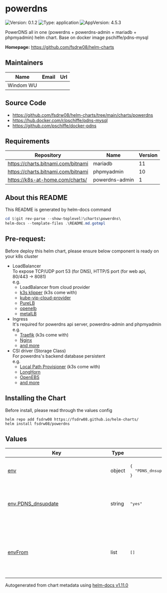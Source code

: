 # powerdns




![Version: 0.1.2](https://img.shields.io/badge/Version-0.1.2-informational?style=flat-square) ![Type: application](https://img.shields.io/badge/Type-application-informational?style=flat-square) ![AppVersion: 4.5.3](https://img.shields.io/badge/AppVersion-4.5.3-informational?style=flat-square) 

PowerDNS all in one (powerdns + powerdns-admin + mariadb + phpmyadmin) helm chart. Base on docker image pschiffe/pdns-mysql

**Homepage:** <https://github.com/fsdrw08/helm-charts>

## Maintainers

| Name | Email | Url |
| ---- | ------ | --- |
| Windom WU |  |  |

## Source Code

* <https://github.com/fsdrw08/helm-charts/tree/main/charts/powerdns>
* <https://hub.docker.com/r/pschiffe/pdns-mysql>
* <https://github.com/pschiffe/docker-pdns>

## Requirements

| Repository | Name | Version |
|------------|------|---------|
| https://charts.bitnami.com/bitnami | mariadb | 11 |
| https://charts.bitnami.com/bitnami | phpmyadmin | 10 |
| https://k8s-at-home.com/charts/ | powerdns-admin | 1 |

## About this README
This README is generated by helm-docs command
```powershell
cd $(git rev-parse --show-toplevel)\charts\powerdns\
helm-docs --template-files .\README.md.gotmpl
```

## Pre-request:
Before deploy this helm chart, please ensure below component is ready on your k8s cluster
- LoadBalancer  
  To expose TCP/UDP port 53 (for DNS), HTTP/S port (for web api, 80/443 -> 8081)  
  e.g. 
  - LoadBalancer from cloud provider
  - [k3s klipper](https://github.com/k3s-io/klipper-lb) (k3s come with)
  - [kube-vip-cloud-provider](https://github.com/kube-vip/kube-vip-cloud-provider)
  - [PureLB](https://gitlab.com/purelb)
  - [openelb](https://github.com/openelb/openelb)
  - [metalLB](https://github.com/metallb/metallb)
- Ingress  
  It's required for powerdns api server, powerdns-admin and phpmyadmin  
  e.g.
  - [Traefik](https://doc.traefik.io/traefik/providers/kubernetes-ingress/) (k3s come with)
  - [Nginx](https://kubernetes.github.io/ingress-nginx/)
  - [and more](https://kubernetes.io/docs/concepts/services-networking/ingress-controllers/)
- CSI driver (Storage Class)  
  For powerdns's backend database persistent  
  e.g.
  - [Local Path Provisioner](https://github.com/rancher/local-path-provisioner) (k3s come with)
  - [LongHorn](https://github.com/longhorn/longhorn)
  - [OpenEBS](https://github.com/openebs/openebs)
  - [and more](https://kubernetes-csi.github.io/docs/drivers.html)

## Installing the Chart
Before install, please read through the values config
```
helm repo add fsdrw08 https://fsdrw08.github.io/helm-charts/
helm install fsdrw08/powerdns
```








## Values

<table height="400px" >
	<thead>
		<th>Key</th>
		<th>Type</th>
		<th>Default</th>
		<th>Description</th>
	</thead>
	<tbody>
		<tr>
			<td id="env"><a href="./values.yaml#L28">env</a></td>
			<td>
object
</td>
			<td>
				<div style="max-width: 300px;">
<pre lang="json">
{
  "PDNS_dnsupdate": "yes"
}
</pre>
</div>
			</td>
			<td>Additional environment variables passed directly to containers. See the [API reference](https://kubernetes.io/docs/reference/kubernetes-api/workload-resources/pod-v1/#environment-variables) for details.</td>
		</tr>
		<tr>
			<td id="env--PDNS_dnsupdate"><a href="./values.yaml#L32">env.PDNS_dnsupdate</a></td>
			<td>
string
</td>
			<td>
				<div style="max-width: 300px;">
<pre lang="json">
"yes"
</pre>
</div>
			</td>
			<td>PowerDNS server is configurable via env vars. Every variable starting with PDNS_ will be inserted into /etc/pdns/pdns.conf conf file in the following way: prefix PDNS_ will be stripped and every _ will be replaced with -.  ref: https://github.com/pschiffe/docker-pdns#pdns-mysql https://doc.powerdns.com/authoritative/dnsupdate.html#dnsupdate</td>
		</tr>
		<tr>
			<td id="envFrom"><a href="./values.yaml#L24">envFrom</a></td>
			<td>
list
</td>
			<td>
				<div style="max-width: 300px;">
<pre lang="json">
[]
</pre>
</div>
			</td>
			<td>Additional environment variables mounted from [secrets](https://kubernetes.io/docs/concepts/configuration/secret/#using-secrets-as-environment-variables) or [config maps](https://kubernetes.io/docs/tasks/configure-pod-container/configure-pod-configmap/#configure-all-key-value-pairs-in-a-configmap-as-container-environment-variables). See the [API reference](https://kubernetes.io/docs/reference/kubernetes-api/workload-resources/pod-v1/#environment-variables) for details.</td>
		</tr>
		<tr>
			<td id="envVars"><a href="./values.yaml#L36">envVars</a></td>
			<td>
list
</td>
			<td>
				<div style="max-width: 300px;">
<pre lang="json">
[]
</pre>
</div>
			</td>
			<td>Similar to env but with support for all possible configurations. See the [API reference](https://kubernetes.io/docs/reference/kubernetes-api/workload-resources/pod-v1/#environment-variables) for details.</td>
		</tr>
		<tr>
			<td id="ingress"><a href="./values.yaml#L82">ingress</a></td>
			<td>
object
</td>
			<td>
				<div style="max-width: 300px;">
<pre lang="json">
{
  "annotations": {},
  "className": "",
  "enabled": false,
  "hosts": [
    {
      "host": "chart-example.local",
      "paths": [
        {
          "path": "/sub-powerdns/",
          "pathType": "ImplementationSpecific"
        }
      ]
    }
  ],
  "tls": []
}
</pre>
</div>
			</td>
			<td>ingress for powerdns web api</td>
		</tr>
		<tr>
			<td id="mariadb--auth--database"><a href="./values.yaml#L162">mariadb.auth.database</a></td>
			<td>
string
</td>
			<td>
				<div style="max-width: 300px;">
<pre lang="json">
"powerdns"
</pre>
</div>
			</td>
			<td></td>
		</tr>
		<tr>
			<td id="mariadb--auth--password"><a href="./values.yaml#L164">mariadb.auth.password</a></td>
			<td>
string
</td>
			<td>
				<div style="max-width: 300px;">
<pre lang="json">
"powerdns"
</pre>
</div>
			</td>
			<td></td>
		</tr>
		<tr>
			<td id="mariadb--auth--rootPassword"><a href="./values.yaml#L161">mariadb.auth.rootPassword</a></td>
			<td>
string
</td>
			<td>
				<div style="max-width: 300px;">
<pre lang="json">
"root"
</pre>
</div>
			</td>
			<td></td>
		</tr>
		<tr>
			<td id="mariadb--auth--username"><a href="./values.yaml#L163">mariadb.auth.username</a></td>
			<td>
string
</td>
			<td>
				<div style="max-width: 300px;">
<pre lang="json">
"powerdns"
</pre>
</div>
			</td>
			<td></td>
		</tr>
		<tr>
			<td id="mariadb--enabled"><a href="./values.yaml#L158">mariadb.enabled</a></td>
			<td>
bool
</td>
			<td>
				<div style="max-width: 300px;">
<pre lang="json">
true
</pre>
</div>
			</td>
			<td></td>
		</tr>
		<tr>
			<td id="mariadb--initdbScripts--"initPDA--sql""><a href="./values.yaml#L168">mariadb.initdbScripts."initPDA.sql"</a></td>
			<td>
string
</td>
			<td>
				<div style="max-width: 300px;">
<pre lang="json">
"CREATE DATABASE pda;\nCREATE USER 'pda' IDENTIFIED BY 'pda';\nGRANT ALL PRIVILEGES ON pda.* TO 'pda';\nFLUSH PRIVILEGES;\n"
</pre>
</div>
			</td>
			<td>sql script to create DB for powerdns-admin</td>
		</tr>
		<tr>
			<td id="phpmyadmin--db--chartName"><a href="./values.yaml#L203">phpmyadmin.db.chartName</a></td>
			<td>
string
</td>
			<td>
				<div style="max-width: 300px;">
<pre lang="json">
"mariadb"
</pre>
</div>
			</td>
			<td></td>
		</tr>
		<tr>
			<td id="phpmyadmin--enabled"><a href="./values.yaml#L177">phpmyadmin.enabled</a></td>
			<td>
bool
</td>
			<td>
				<div style="max-width: 300px;">
<pre lang="json">
true
</pre>
</div>
			</td>
			<td></td>
		</tr>
		<tr>
			<td id="phpmyadmin--extraEnvVars"><a href="./values.yaml#L186">phpmyadmin.extraEnvVars</a></td>
			<td>
list
</td>
			<td>
				<div style="max-width: 300px;">
<pre lang="json">
[]
</pre>
</div>
			</td>
			<td></td>
		</tr>
		<tr>
			<td id="phpmyadmin--ingress--annotations"><a href="./values.yaml#L193">phpmyadmin.ingress.annotations</a></td>
			<td>
object
</td>
			<td>
				<div style="max-width: 300px;">
<pre lang="json">
{}
</pre>
</div>
			</td>
			<td></td>
		</tr>
		<tr>
			<td id="phpmyadmin--ingress--enabled"><a href="./values.yaml#L191">phpmyadmin.ingress.enabled</a></td>
			<td>
bool
</td>
			<td>
				<div style="max-width: 300px;">
<pre lang="json">
false
</pre>
</div>
			</td>
			<td></td>
		</tr>
		<tr>
			<td id="phpmyadmin--ingress--hostname"><a href="./values.yaml#L197">phpmyadmin.ingress.hostname</a></td>
			<td>
string
</td>
			<td>
				<div style="max-width: 300px;">
<pre lang="json">
"chart-example.local"
</pre>
</div>
			</td>
			<td></td>
		</tr>
		<tr>
			<td id="phpmyadmin--ingress--ingressClassName"><a href="./values.yaml#L192">phpmyadmin.ingress.ingressClassName</a></td>
			<td>
string
</td>
			<td>
				<div style="max-width: 300px;">
<pre lang="json">
""
</pre>
</div>
			</td>
			<td></td>
		</tr>
		<tr>
			<td id="phpmyadmin--ingress--path"><a href="./values.yaml#L198">phpmyadmin.ingress.path</a></td>
			<td>
string
</td>
			<td>
				<div style="max-width: 300px;">
<pre lang="json">
"/sub-phpmyadmin/"
</pre>
</div>
			</td>
			<td></td>
		</tr>
		<tr>
			<td id="phpmyadmin--ingress--pathType"><a href="./values.yaml#L199">phpmyadmin.ingress.pathType</a></td>
			<td>
string
</td>
			<td>
				<div style="max-width: 300px;">
<pre lang="json">
"ImplementationSpecific"
</pre>
</div>
			</td>
			<td></td>
		</tr>
		<tr>
			<td id="phpmyadmin--ingress--tls"><a href="./values.yaml#L200">phpmyadmin.ingress.tls</a></td>
			<td>
bool
</td>
			<td>
				<div style="max-width: 300px;">
<pre lang="json">
true
</pre>
</div>
			</td>
			<td></td>
		</tr>
		<tr>
			<td id="podAnnotations"><a href="./values.yaml#L60">podAnnotations</a></td>
			<td>
object
</td>
			<td>
				<div style="max-width: 300px;">
<pre lang="json">
{}
</pre>
</div>
			</td>
			<td></td>
		</tr>
		<tr>
			<td id="podSecurityContext"><a href="./values.yaml#L62">podSecurityContext</a></td>
			<td>
object
</td>
			<td>
				<div style="max-width: 300px;">
<pre lang="json">
{}
</pre>
</div>
			</td>
			<td></td>
		</tr>
		<tr>
			<td id="powerdns-admin--enabled"><a href="./values.yaml#L209">powerdns-admin.enabled</a></td>
			<td>
bool
</td>
			<td>
				<div style="max-width: 300px;">
<pre lang="json">
true
</pre>
</div>
			</td>
			<td></td>
		</tr>
		<tr>
			<td id="powerdns-admin--env"><a href="./values.yaml#L217">powerdns-admin.env</a></td>
			<td>
object
</td>
			<td>
				<div style="max-width: 300px;">
<pre lang="">
See below (only deviations from the default settings are specified)
</pre>
</div>
			</td>
			<td>environment variables. See [undocumented configs](https://github.com/PowerDNS-Admin/PowerDNS-Admin/blob/master/configs/docker_config.py) and [application docs](# https://github.com/PowerDNS-Admin/PowerDNS-Admin/blob/master/configs/development.py) for more details.</td>
		</tr>
		<tr>
			<td id="powerdns-admin--env--SECRET_KEY"><a href="./values.yaml#L221">powerdns-admin.env.SECRET_KEY</a></td>
			<td>
string
</td>
			<td>
				<div style="max-width: 300px;">
<pre lang="json">
"PowerDNSAPI"
</pre>
</div>
			</td>
			<td>Unique app Key</td>
		</tr>
		<tr>
			<td id="powerdns-admin--env--SQLALCHEMY_DATABASE_URI"><a href="./values.yaml#L223">powerdns-admin.env.SQLALCHEMY_DATABASE_URI</a></td>
			<td>
string
</td>
			<td>
				<div style="max-width: 300px;">
<pre lang="json">
"mysql://pda:pda@{{ .Release.Name }}-mariadb/pda"
</pre>
</div>
			</td>
			<td>Database connection string - if not set uses internal sqlite db</td>
		</tr>
		<tr>
			<td id="powerdns-admin--env--TZ"><a href="./values.yaml#L219">powerdns-admin.env.TZ</a></td>
			<td>
string
</td>
			<td>
				<div style="max-width: 300px;">
<pre lang="json">
"Asia/Shanghai"
</pre>
</div>
			</td>
			<td>Application Timezone</td>
		</tr>
		<tr>
			<td id="powerdns-admin--image--tag"><a href="./values.yaml#L212">powerdns-admin.image.tag</a></td>
			<td>
string
</td>
			<td>
				<div style="max-width: 300px;">
<pre lang="json">
"latest"
</pre>
</div>
			</td>
			<td></td>
		</tr>
		<tr>
			<td id="powerdns-admin--ingress--main--annotations"><a href="./values.yaml#L228">powerdns-admin.ingress.main.annotations</a></td>
			<td>
object
</td>
			<td>
				<div style="max-width: 300px;">
<pre lang="json">
{}
</pre>
</div>
			</td>
			<td></td>
		</tr>
		<tr>
			<td id="powerdns-admin--ingress--main--enabled"><a href="./values.yaml#L227">powerdns-admin.ingress.main.enabled</a></td>
			<td>
bool
</td>
			<td>
				<div style="max-width: 300px;">
<pre lang="json">
false
</pre>
</div>
			</td>
			<td></td>
		</tr>
		<tr>
			<td id="powerdns-admin--ingress--main--hosts[0]--host"><a href="./values.yaml#L234">powerdns-admin.ingress.main.hosts[0].host</a></td>
			<td>
string
</td>
			<td>
				<div style="max-width: 300px;">
<pre lang="json">
"pdns-admin.chart-example.local"
</pre>
</div>
			</td>
			<td></td>
		</tr>
		<tr>
			<td id="powerdns-admin--ingress--main--hosts[0]--paths[0]"><a href="./values.yaml#L238">powerdns-admin.ingress.main.hosts[0].paths[0]</a></td>
			<td>
object
</td>
			<td>
				<div style="max-width: 300px;">
<pre lang="json">
{
  "path": "/"
}
</pre>
</div>
			</td>
			<td>Path.  Helm template can be passed.</td>
		</tr>
		<tr>
			<td id="powerdns-admin--ingress--main--ingressClassName"><a href="./values.yaml#L232">powerdns-admin.ingress.main.ingressClassName</a></td>
			<td>
string
</td>
			<td>
				<div style="max-width: 300px;">
<pre lang="json">
null
</pre>
</div>
			</td>
			<td></td>
		</tr>
		<tr>
			<td id="powerdns-admin--ingress--main--tls[0]--hosts[0]"><a href="./values.yaml#L244">powerdns-admin.ingress.main.tls[0].hosts[0]</a></td>
			<td>
string
</td>
			<td>
				<div style="max-width: 300px;">
<pre lang="json">
"pdns-admin.chart-example.local"
</pre>
</div>
			</td>
			<td></td>
		</tr>
		<tr>
			<td id="powerdns-admin--ingress--main--tls[0]--secretName"><a href="./values.yaml#L242">powerdns-admin.ingress.main.tls[0].secretName</a></td>
			<td>
string
</td>
			<td>
				<div style="max-width: 300px;">
<pre lang="json">
"pdns-admin"
</pre>
</div>
			</td>
			<td></td>
		</tr>
		<tr>
			<td id="powerdns--api"><a href="./values.yaml#L139">powerdns.api</a></td>
			<td>
string
</td>
			<td>
				<div style="max-width: 300px;">
<pre lang="json">
"yes"
</pre>
</div>
			</td>
			<td>ref: https://doc.powerdns.com/authoritative/settings.html#api</td>
		</tr>
		<tr>
			<td id="powerdns--api-key"><a href="./values.yaml#L141">powerdns.api-key</a></td>
			<td>
string
</td>
			<td>
				<div style="max-width: 300px;">
<pre lang="json">
"PowerDNSAPI"
</pre>
</div>
			</td>
			<td>ref: https://doc.powerdns.com/authoritative/settings.html#api-key</td>
		</tr>
		<tr>
			<td id="powerdns--gmysql-dbname"><a href="./values.yaml#L146">powerdns.gmysql-dbname</a></td>
			<td>
string
</td>
			<td>
				<div style="max-width: 300px;">
<pre lang="json">
"powerdns"
</pre>
</div>
			</td>
			<td>ref: https://doc.powerdns.com/authoritative/backends/generic-mysql.html#gmysql-dbname</td>
		</tr>
		<tr>
			<td id="powerdns--gmysql-host"><a href="./values.yaml#L144">powerdns.gmysql-host</a></td>
			<td>
string
</td>
			<td>
				<div style="max-width: 300px;">
<pre lang="json">
"{{ .Release.Name }}-mariadb"
</pre>
</div>
			</td>
			<td>no need to change this var if mariabld.enabled set to true</td>
		</tr>
		<tr>
			<td id="powerdns--gmysql-password"><a href="./values.yaml#L150">powerdns.gmysql-password</a></td>
			<td>
string
</td>
			<td>
				<div style="max-width: 300px;">
<pre lang="json">
"powerdns"
</pre>
</div>
			</td>
			<td>ref: https://doc.powerdns.com/authoritative/backends/generic-mysql.html#gmysql-password</td>
		</tr>
		<tr>
			<td id="powerdns--gmysql-user"><a href="./values.yaml#L148">powerdns.gmysql-user</a></td>
			<td>
string
</td>
			<td>
				<div style="max-width: 300px;">
<pre lang="json">
"powerdns"
</pre>
</div>
			</td>
			<td>ref: https://doc.powerdns.com/authoritative/backends/generic-mysql.html#gmysql-user</td>
		</tr>
		<tr>
			<td id="powerdns--primary"><a href="./values.yaml#L131">powerdns.primary</a></td>
			<td>
string
</td>
			<td>
				<div style="max-width: 300px;">
<pre lang="json">
"yes"
</pre>
</div>
			</td>
			<td>ref: https://doc.powerdns.com/authoritative/settings.html#primary</td>
		</tr>
		<tr>
			<td id="powerdns--rootPassword"><a href="./values.yaml#L153">powerdns.rootPassword</a></td>
			<td>
string
</td>
			<td>
				<div style="max-width: 300px;">
<pre lang="json">
"root"
</pre>
</div>
			</td>
			<td>ref: https://github.com/pschiffe/docker-pdns/blob/master/pdns/docker-entrypoint.sh#L10</td>
		</tr>
		<tr>
			<td id="powerdns--webserver"><a href="./values.yaml#L133">powerdns.webserver</a></td>
			<td>
string
</td>
			<td>
				<div style="max-width: 300px;">
<pre lang="json">
"yes"
</pre>
</div>
			</td>
			<td>ref: https://doc.powerdns.com/authoritative/settings.html#webserver</td>
		</tr>
		<tr>
			<td id="powerdns--webserver-address"><a href="./values.yaml#L135">powerdns.webserver-address</a></td>
			<td>
string
</td>
			<td>
				<div style="max-width: 300px;">
<pre lang="json">
"0.0.0.0"
</pre>
</div>
			</td>
			<td>ref: https://doc.powerdns.com/authoritative/settings.html#webserver-address</td>
		</tr>
		<tr>
			<td id="powerdns--webserver-allow-from"><a href="./values.yaml#L137">powerdns.webserver-allow-from</a></td>
			<td>
string
</td>
			<td>
				<div style="max-width: 300px;">
<pre lang="json">
"0.0.0.0/0"
</pre>
</div>
			</td>
			<td>ref: https://doc.powerdns.com/authoritative/settings.html#webserver-allow-from</td>
		</tr>
		<tr>
			<td id="replicaCount"><a href="./values.yaml#L5">replicaCount</a></td>
			<td>
int
</td>
			<td>
				<div style="max-width: 300px;">
<pre lang="json">
1
</pre>
</div>
			</td>
			<td></td>
		</tr>
		<tr>
			<td id="securityContext"><a href="./values.yaml#L65">securityContext</a></td>
			<td>
object
</td>
			<td>
				<div style="max-width: 300px;">
<pre lang="json">
{}
</pre>
</div>
			</td>
			<td></td>
		</tr>
		<tr>
			<td id="service--api--port"><a href="./values.yaml#L79">service.api.port</a></td>
			<td>
int
</td>
			<td>
				<div style="max-width: 300px;">
<pre lang="json">
8081
</pre>
</div>
			</td>
			<td></td>
		</tr>
		<tr>
			<td id="service--api--type"><a href="./values.yaml#L78">service.api.type</a></td>
			<td>
string
</td>
			<td>
				<div style="max-width: 300px;">
<pre lang="json">
"ClusterIP"
</pre>
</div>
			</td>
			<td></td>
		</tr>
		<tr>
			<td id="service--dns--annotations"><a href="./values.yaml#L76">service.dns.annotations</a></td>
			<td>
object
</td>
			<td>
				<div style="max-width: 300px;">
<pre lang="json">
{}
</pre>
</div>
			</td>
			<td></td>
		</tr>
		<tr>
			<td id="service--dns--type"><a href="./values.yaml#L75">service.dns.type</a></td>
			<td>
string
</td>
			<td>
				<div style="max-width: 300px;">
<pre lang="json">
"LoadBalancer"
</pre>
</div>
			</td>
			<td></td>
		</tr>
	</tbody>
</table>




----------------------------------------------
Autogenerated from chart metadata using [helm-docs v1.11.0](https://github.com/norwoodj/helm-docs/releases/v1.11.0)
